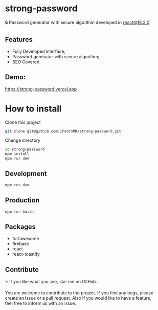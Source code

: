 # strong-password

🔒 Password generator with secure algorithm developed in react@18.2.0.

## Features

- Fully Developed Interface;
- Password generator with secure algorithm;
- SEO Covered.

## Demo:

https://strong-password.vercel.app

# How to install

Clone this project

```sh
git clone git@github.com:iPedroMR/strong-password.git
```

Change directory

```sh
cd strong-password
npm install
npm run dev
```

## Development

```sh
npm run dev
```

## Production

```sh
npm run build
```

## Packages

- fortawesome
- firebase
- react
- react-toastify

## Contribute

⭐ If you like what you see, star me on GitHub.

You are welcome to contribute to the project. If you find any bugs, please create an issue or a pull request. Also if you would like to have a feature, feel free to inform us with an issue.
